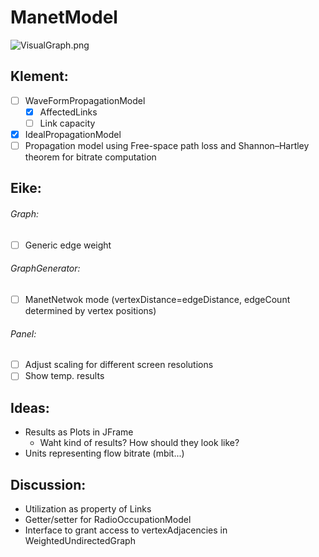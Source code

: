 # ManetModel

![VisualGraph.png](https://github.com/eikeviehmann/ManetModel/blob/master/VisualGraph.png?raw=true)

## Klement:
- [ ] WaveFormPropagationModel 
  - [x] AffectedLinks
  - [ ] Link capacity 
- [x] IdealPropagationModel
- [ ] Propagation model using Free-space path loss and Shannon–Hartley theorem for bitrate computation
 
## Eike: 

###### Graph:
- [ ] Generic edge weight

###### GraphGenerator:
- [ ] ManetNetwok mode (vertexDistance=edgeDistance, edgeCount determined by vertex positions)

###### Panel:
- [ ] Adjust scaling for different screen resolutions
- [ ] Show temp. results 

## Ideas:
- Results as Plots in JFrame
  - Waht kind of results? How should they look like?
- Units representing flow bitrate (mbit...)
  
## Discussion:
- Utilization as property of Links
- Getter/setter for RadioOccupationModel
- Interface to grant access to vertexAdjacencies in WeightedUndirectedGraph


